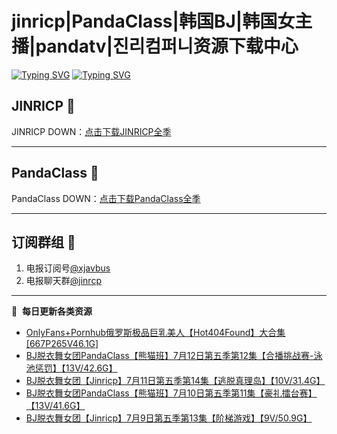 # jinricp|PandaClass|韩国BJ|韩国女主播|pandatv|진리컴퍼니资源下载中心   
[![Typing SVG](https://readme-typing-svg.herokuapp.com?font=Fira+Code&pause=1000&center=true&vCenter=true&random=true&width=435&lines=所有链接都需要翻墙访问)](https://jinri-cp.neocities.org/free.html)
[![Typing SVG](https://readme-typing-svg.herokuapp.com?font=Fira+Code&pause=1000&center=true&vCenter=true&random=true&width=435&lines=点击进入福利资源下载中心)](https://pandaclass.neocities.org/)
## JINRICP 👋   
JINRICP DOWN：[点击下载JINRICP全季](https://mypikpak.com/s/VODz7HXQoqcX0UrvaXfDtFoPo1)
****
## PandaClass 💯   
PandaClass DOWN：[点击下载PandaClass全季](https://mypikpak.com/s/VOKOTZkoEnkyvCnELVSquM97o1)   
****
## 订阅群组 🔞
1. 电报订阅号[@xjavbus](https://t.me/xjavbus)
2. 电报聊天群[@jinrcp](https://t.me/jinrcp)
**** 
📕 &nbsp;**每日更新各类资源**
<!-- BLOG-POST-LIST:START -->
- [OnlyFans+Pornhub俄罗斯极品巨乳美人【Hot404Found】大合集[667P265V46.1G]](https://fuli.rulel.com/445.html)
- [BJ脱衣舞女团PandaClass【熊猫班】7月12日第五季第12集【合播挑战赛-泳池惩罚】【13V/42.6G】](https://fuli.rulel.com/444.html)
- [BJ脱衣舞女团【Jinricp】7月11日第五季第14集【逃脱真理岛】【10V/31.4G】](https://fuli.rulel.com/443.html)
- [BJ脱衣舞女团PandaClass【熊猫班】7月10日第五季第11集【豪礼擂台赛】【13V/41.6G】](https://fuli.rulel.com/442.html)
- [BJ脱衣舞女团【Jinricp】7月9日第五季第13集【阶梯游戏】【9V/50.9G】](https://fuli.rulel.com/441.html)
<!-- BLOG-POST-LIST:END -->
